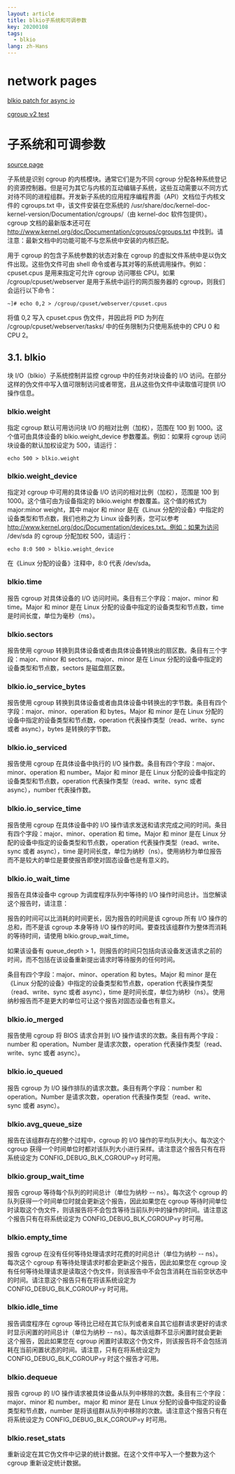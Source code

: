 ```yaml
---
layout: article
title: blkio子系统和可调参数
key: 20200108
tags:
  - blkio
lang: zh-Hans
---
```


# network pages

[blkio patch for async io](https://lwn.net/Articles/628631/)

[cgroup v2 test](https://andrestc.com/post/cgroups-io/)


# 子系统和可调参数

[source page](https://access.redhat.com/documentation/zh-cn/red_hat_enterprise_linux/6/html/resource_management_guide/ch-subsystems_and_tunable_parameters#sec-blkio)

子系统是识别 cgroup 的内核模块。通常它们是为不同 cgroup 分配各种系统登记的资源控制器。但是可为其它与内核的互动编辑子系统，这些互动需要以不同方式对待不同的进程组群。开发新子系统的应用程序编程界面（API）文档位于内核文件的 cgroups.txt 中，该文件安装在您系统的 /usr/share/doc/kernel-doc-kernel-version/Documentation/cgroups/（由 kernel-doc 软件包提供）。cgroup 文档的最新版本还可在 http://www.kernel.org/doc/Documentation/cgroups/cgroups.txt 中找到。请注意：最新文档中的功能可能不与您系统中安装的内核匹配。

用于 cgroup 的包含子系统参数的状态对象在 cgroup 的虚拟文件系统中是以伪文件出现。这些伪文件可由 shell 命令或者与其对等的系统调用操作。例如：cpuset.cpus 是用来指定可允许 cgroup 访问哪些 CPU。如果 /cgroup/cpuset/webserver 是用于系统中运行的网页服务器的 cgroup，则我们会运行以下命令：

    ~]# echo 0,2 > /cgroup/cpuset/webserver/cpuset.cpus

将值 0,2 写入 cpuset.cpus 伪文件，并因此将 PID 为列在 /cgroup/cpuset/webserver/tasks/ 中的任务限制为只使用系统中的 CPU 0 和 CPU 2。

## 3.1. blkio

块 I/O（blkio）子系统控制并监控 cgroup 中的任务对块设备的 I/O 访问。在部分这样的伪文件中写入值可限制访问或者带宽，且从这些伪文件中读取值可提供 I/O 操作信息。

### blkio.weight

指定 cgroup 默认可用访问块 I/O 的相对比例（加权），范围在 100 到 1000。这个值可由具体设备的 blkio.weight_device 参数覆盖。例如：如果将 cgroup 访问块设备的默认加权设定为 500，请运行：

    echo 500 > blkio.weight

### blkio.weight_device

指定对 cgroup 中可用的具体设备 I/O 访问的相对比例（加权），范围是 100 到 1000。这个值可由为设备指定的 blkio.weight 参数覆盖。这个值的格式为major:minor weight，其中 major 和 minor 是在《Linux 分配的设备》中指定的设备类型和节点数，我们也称之为 Linux 设备列表，您可以参考 http://www.kernel.org/doc/Documentation/devices.txt。例如：如果为访问 /dev/sda 的 cgroup 分配加权 500，请运行：

    echo 8:0 500 > blkio.weight_device

在《Linux 分配的设备》注释中，8:0 代表 /dev/sda。

### blkio.time

报告 cgroup 对具体设备的 I/O 访问时间。条目有三个字段：major、minor 和 time。Major 和 minor 是在 Linux 分配的设备中指定的设备类型和节点数，time 是时间长度，单位为毫秒（ms）。

### blkio.sectors

报告使用 cgroup 转换到具体设备或者由具体设备转换出的扇区数。条目有三个字段：major、minor 和 sectors。major、minor 是在 Linux 分配的设备中指定的设备类型和节点数，sectors 是磁盘扇区数。

### blkio.io_service_bytes

报告使用 cgroup 转换到具体设备或者由具体设备中转换出的字节数。条目有四个字段：major、minor、operation 和 bytes。Major 和 minor 是在 Linux 分配的设备中指定的设备类型和节点数，operation 代表操作类型（read、write、sync 或者 async），bytes 是转换的字节数。

### blkio.io_serviced

报告使用 cgroup 在具体设备中执行的 I/O 操作数。条目有四个字段：major、minor、operation 和 number。Major 和 minor 是在 Linux 分配的设备中指定的设备类型和节点数，operation 代表操作类型（read、write、sync 或者 async），number 代表操作数。

### blkio.io_service_time

报告使用 cgroup 在具体设备中的 I/O 操作请求发送和请求完成之间的时间。条目有四个字段：major、minor、operation 和 time。Major 和 minor 是在 Linux 分配的设备中指定的设备类型和节点数，operation 代表操作类型（read、write、sync 或者 async），time 是时间长度，单位为纳秒（ns）。使用纳秒为单位报告而不是较大的单位是要使报告即使对固态设备也是有意义的。

### blkio.io_wait_time

报告在具体设备中 cgroup 为调度程序队列中等待的 I/O 操作时间总计。当您解读这个报告时，请注意：

报告的时间可以比消耗的时间更长，因为报告的时间是该 cgroup 所有 I/O 操作的总和，而不是该 cgroup 本身等待 I/O 操作的时间。要查找该组群作为整体而消耗的等待时间，请使用 blkio.group_wait_time。

如果该设备有 queue_depth > 1，则报告的时间只包括向该设备发送请求之前的时间，而不包括在该设备重新提出请求时等待服务的任何时间。

条目有四个字段：major、minor、operation 和 bytes。Major 和 minor 是在《Linux 分配的设备》中指定的设备类型和节点数，operation 代表操作类型（read、write、sync 或者 async），time 是时间长度，单位为纳秒（ns）。使用纳秒报告而不是更大的单位可让这个报告对固态设备也有意义。

### blkio.io_merged

报告使用 cgroup 将 BIOS 请求合并到 I/O 操作请求的次数。条目有两个字段：number 和 operation。Number 是请求次数，operation 代表操作类型（read、write、sync 或者 async）。

### blkio.io_queued

报告 cgroup 为 I/O 操作排队的请求次数。条目有两个字段：number 和 operation。Number 是请求次数，operation 代表操作类型（read、write、sync 或者 async）。

### blkio.avg_queue_size

报告在该组群存在的整个过程中，cgroup 的 I/O 操作的平均队列大小。每次这个 cgroup 获得一个时间单位时都对该队列大小进行采样。请注意这个报告只有在将系统设定为 CONFIG_DEBUG_BLK_CGROUP=y 时可用。

### blkio.group_wait_time

报告 cgroup 等待每个队列的时间总计（单位为纳秒 -- ns）。每次这个 cgroup 的队列获得一个时间单位时就会更新这个报告，因此如果您在 cgroup 等待时间单位时读取这个伪文件，则该报告将不会包含等待当前队列中的操作的时间。请注意这个报告只有在将系统设定为 CONFIG_DEBUG_BLK_CGROUP=y 时可用。

### blkio.empty_time

报告 cgroup 在没有任何等待处理请求时花费的时间总计（单位为纳秒 -- ns）。每次这个 cgroup 有等待处理请求时都会更新这个报告，因此如果您在 cgroup 没有任何等待处理请求是读取这个伪文件，则该报告中不会包含消耗在当前空状态中的时间。请注意这个报告只有在将该系统设定为 CONFIG_DEBUG_BLK_CGROUP=y 时可用。

### blkio.idle_time

报告调度程序在 cgroup 等待比已经在其它队列或者来自其它组群请求更好的请求时显示闲置的时间总计（单位为纳秒 -- ns）。每次该组群不显示闲置时就会更新这个报告，因此如果您在 cgroup 闲置时读取这个伪文件，则该报告将不会包括消耗在当前闲置状态的时间。请注意，只有在将系统设定为 CONFIG_DEBUG_BLK_CGROUP=y 时这个报告才可用。

### blkio.dequeue

报告 cgroup 的 I/O 操作请求被具体设备从队列中移除的次数。条目有三个字段：major、minor 和 number。major 和 minor 是在 Linux 分配的设备中指定的设备类型和节点数，number 是将该组群从队列中移除的次数。请注意这个报告只有在将系统设定为 CONFIG_DEBUG_BLK_CGROUP=y 时可用。

### blkio.reset_stats

重新设定在其它伪文件中记录的统计数据。在这个文件中写入一个整数为这个 cgroup 重新设定统计数据。
